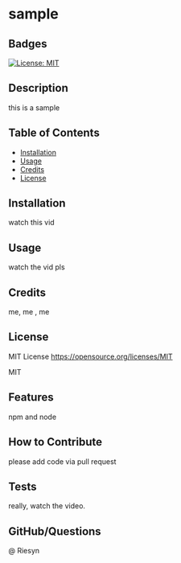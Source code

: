 # sample


## Badges
[![License: MIT](https://img.shields.io/badge/License-MIT-yellow.svg)](https://opensource.org/licenses/MIT)

## Description
this is a sample

## Table of Contents

- [Installation](#installation)
- [Usage](#usage)
- [Credits](#credits)
- [License](#license)

## Installation
watch this vid

## Usage
watch the vid pls

## Credits
me, me , me 

## License
MIT License
https://opensource.org/licenses/MIT

MIT

## Features
npm and node

## How to Contribute
please add code via pull request

## Tests
really, watch the video.

## GitHub/Questions
@ Riesyn
